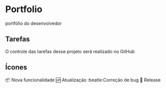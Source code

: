 # Portfolio
portfólio do desenvolvedor 
## Tarefas
O controle das tarefas desse projeto será realizado no GitHub
## Ícones
:package: Nova funcionalidade
:up: Atualização
:beatle:Correção de bug
:checkered_flag: Release